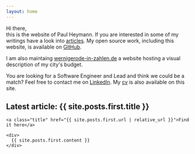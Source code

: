 ```yaml
---
layout: home
---
```


Hi there,<br/>
this is the website of Paul Heymann. If you are interested in some of my writings have a look into [articles](/articles). My open source work, including this website, is available on <a href="https://github.com/pheymann">GitHub</a>.

I am also maintaing <a href="https://wernigerode-in-zahlen.de">wernigerode-in-zahlen.de</a> a website hosting a visual description of my city's budget.

You are looking for a Software Engineer and Lead and think we could be a match? Feel free to contact me on <a href="https://www.linkedin.com/in/paul-h-6b4a53144">LinkedIn</a>. My [cv](/cv.pdf) is also available on this site.

<div class="row">
  <div class="col-12 post">
    <h2>Latest article: {{ site.posts.first.title }}</h2>

    <a class="title" href="{{ site.posts.first.url | relative_url }}">Find it here</a>

    <div>
      {{ site.posts.first.content }}
    </div>
  </div>
</div>
